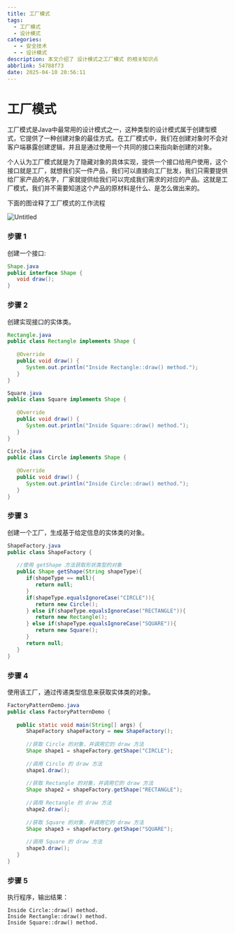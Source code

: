 ```yaml
---
title: 工厂模式
tags:
  - 工厂模式
  - 设计模式
categories:
  - - 安全技术
  - - 设计模式
description: 本文介绍了 设计模式之工厂模式 的相关知识点
abbrlink: 54788f73
date: 2025-04-10 20:56:11
---
```

# 工厂模式

工厂模式是Java中最常用的设计模式之一，这种类型的设计模式属于创建型模式，它提供了一种创建对象的最佳方式。在工厂模式中，我们在创建对象时不会对客户端暴露创建逻辑，并且是通过使用一个共同的接口来指向新创建的对象。

个人认为工厂模式就是为了隐藏对象的具体实现，提供一个接口给用户使用，这个接口就是工厂，就想我们买一件产品，我们可以直接向工厂批发，我们只需要提供给厂家产品的名字，厂家就提供给我们可以完成我们需求的对应的产品。这就是工厂模式，我们并不需要知道这个产品的原材料是什么、是怎么做出来的。

下面的图诠释了工厂模式的工作流程

![Untitled](Untitled.png)

### **步骤 1**

创建一个接口:

```java
Shape.java
public interface Shape {
   void draw();
}
```

### **步骤 2**

创建实现接口的实体类。

```java
Rectangle.java
public class Rectangle implements Shape {
 
   @Override
   public void draw() {
      System.out.println("Inside Rectangle::draw() method.");
   }
}
```

```java
Square.java
public class Square implements Shape {
 
   @Override
   public void draw() {
      System.out.println("Inside Square::draw() method.");
   }
}
```

```java
Circle.java
public class Circle implements Shape {
 
   @Override
   public void draw() {
      System.out.println("Inside Circle::draw() method.");
   }
}
```

### **步骤 3**

创建一个工厂，生成基于给定信息的实体类的对象。

```java
ShapeFactory.java
public class ShapeFactory {
    
   //使用 getShape 方法获取形状类型的对象
   public Shape getShape(String shapeType){
      if(shapeType == null){
         return null;
      }        
      if(shapeType.equalsIgnoreCase("CIRCLE")){
         return new Circle();
      } else if(shapeType.equalsIgnoreCase("RECTANGLE")){
         return new Rectangle();
      } else if(shapeType.equalsIgnoreCase("SQUARE")){
         return new Square();
      }
      return null;
   }
}
```

### **步骤 4**

使用该工厂，通过传递类型信息来获取实体类的对象。

```java
FactoryPatternDemo.java
public class FactoryPatternDemo {
 
   public static void main(String[] args) {
      ShapeFactory shapeFactory = new ShapeFactory();
 
      //获取 Circle 的对象，并调用它的 draw 方法
      Shape shape1 = shapeFactory.getShape("CIRCLE");
 
      //调用 Circle 的 draw 方法
      shape1.draw();
 
      //获取 Rectangle 的对象，并调用它的 draw 方法
      Shape shape2 = shapeFactory.getShape("RECTANGLE");
 
      //调用 Rectangle 的 draw 方法
      shape2.draw();
 
      //获取 Square 的对象，并调用它的 draw 方法
      Shape shape3 = shapeFactory.getShape("SQUARE");
 
      //调用 Square 的 draw 方法
      shape3.draw();
   }
}
```

### **步骤 5**

执行程序，输出结果：

```
Inside Circle::draw() method.
Inside Rectangle::draw() method.
Inside Square::draw() method.
```